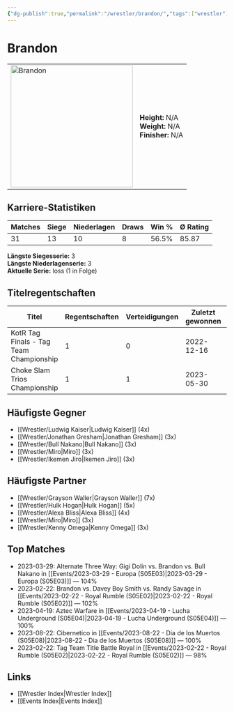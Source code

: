 ```yaml
---
{"dg-publish":true,"permalink":"/wrestler/brandon/","tags":["wrestler"],"noteIcon":"","created":"2025-08-11T09:33:17.880+02:00"}
---
```



# Brandon

<table>
<tr>
<td><img src="Brandon.png" width="280" alt="Brandon"></td>
<td>
<b>Height:</b> N/A<br>
<b>Weight:</b> N/A<br>
<b>Finisher:</b> N/A<br>
</td>
</tr>
</table>

## Karriere-Statistiken

| Matches | Siege | Niederlagen | Draws | Win % | Ø Rating |
|---------|-------|-------------|-------|-------|-----------|
| 31 | 13 | 10 | 8 | 56.5% | 85.87 |

**Längste Siegesserie:** 3<br>**Längste Niederlagenserie:** 3<br>**Aktuelle Serie:** loss (1 in Folge)

## Titelregentschaften
| Titel | Regentschaften | Verteidigungen | Zuletzt gewonnen | Aktuell |
|-------|---------------|----------------|------------------|---------|
| KotR Tag Finals - Tag Team Championship | 1 | 0 | 2022-12-16 |  |
| Choke Slam Trios Championship | 1 | 1 | 2023-05-30 |  |


## Häufigste Gegner
- [[Wrestler/Ludwig Kaiser\|Ludwig Kaiser]] (4x)
- [[Wrestler/Jonathan Gresham\|Jonathan Gresham]] (3x)
- [[Wrestler/Bull Nakano\|Bull Nakano]] (3x)
- [[Wrestler/Miro\|Miro]] (3x)
- [[Wrestler/Ikemen Jiro\|Ikemen Jiro]] (3x)

## Häufigste Partner
- [[Wrestler/Grayson Waller\|Grayson Waller]] (7x)
- [[Wrestler/Hulk Hogan\|Hulk Hogan]] (5x)
- [[Wrestler/Alexa Bliss\|Alexa Bliss]] (4x)
- [[Wrestler/Miro\|Miro]] (3x)
- [[Wrestler/Kenny Omega\|Kenny Omega]] (3x)

## Top Matches
- 2023-03-29: Alternate Three Way: Gigi Dolin vs. Brandon vs. Bull Nakano in [[Events/2023-03-29 - Europa (S05E03)\|2023-03-29 - Europa (S05E03)]] — 104%
- 2023-02-22: Brandon vs. Davey Boy Smith vs. Randy Savage in [[Events/2023-02-22 - Royal Rumble (S05E02)\|2023-02-22 - Royal Rumble (S05E02)]] — 102%
- 2023-04-19: Aztec Warfare in [[Events/2023-04-19 - Lucha Underground (S05E04)\|2023-04-19 - Lucha Underground (S05E04)]] — 100%
- 2023-08-22: Cibernetico in [[Events/2023-08-22 - Dia de los Muertos (S05E08)\|2023-08-22 - Dia de los Muertos (S05E08)]] — 100%
- 2023-02-22: Tag Team Title Battle Royal in [[Events/2023-02-22 - Royal Rumble (S05E02)\|2023-02-22 - Royal Rumble (S05E02)]] — 98%

## Links
- [[Wrestler Index\|Wrestler Index]]
- [[Events Index\|Events Index]]
